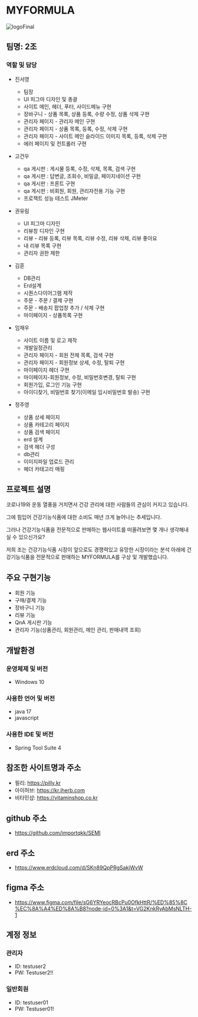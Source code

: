 # MYFORMULA
![logoFinal](https://user-images.githubusercontent.com/121537146/231100829-34f4bbcd-3119-46b0-8550-dcdcf2053f55.png)

## 팀명: 2조



### 역할 및 담당
- 진서영
	- 팀장
	- UI 피그마 디자인 및 총괄
	- 사이트 메인, 헤더, 푸터, 사이드메뉴 구현
	- 장바구니 - 상품 목록, 상품 등록, 수량 수정, 상품 삭제 구현
	- 관리자 페이지 - 관리자 메인 구현
	- 관리자 페이지 - 상품 목록, 등록, 수정, 삭제 구현
	- 관리자 페이지 - 사이트 메인 슬라이드 이미지 목록, 등록, 삭제 구현
	- 에러 페이지 및 컨트롤러 구현
  
- 고건우
	- qa 게시판 : 게시물 등록, 수정, 삭제, 목록, 검색 구현
	- qa 게시판 : 답변글, 조회수, 비밀글, 페이지네이션 구현
	- qa 게시판 : 프론트 구현
	- qa 게시판 : 비회원, 회원, 관리자전용 기능 구현
	- 프로젝트 성능 테스트 JMeter
  
- 권유림
	- UI 피그마 디자인
	- 리뷰창 디자인 구현
	- 리뷰 - 리뷰 등록, 리뷰 목록, 리뷰 수정, 리뷰 삭제, 리뷰 좋아요
	- 내 리뷰 목록 구현
	- 관리자 권한 제한
  
- 김훈
	- DB관리
	- Erd설계
	- 시퀀스다이어그램 제작
	- 주문 - 주문 / 결제 구현
	- 주문 - 배송지 팝업창 추가 / 삭제 구현
	- 마이페이지 - 상품목록 구현
  
- 임채우
	- 사이트 이름 및 로고 제작
	- 개발일정관리
	- 관리자 페이지 - 회원 전체 목록, 검색 구현
	- 관리자 페이지 - 회원정보 상세, 수정, 탈퇴 구현
	- 마이페이지 헤더 구현
	- 마이페이지-회원정보, 수정, 비밀번호변경, 탈퇴 구현
	- 회원가입, 로그인 기능 구현
	- 아이디찾기, 비밀번호 찾기(이메일 임시비밀번호 발송) 구현
  
- 정주영
	- 상품 상세 페이지
	- 상품 카테고리 페이지
	- 상품 검색 페이지
	- erd 설계
	- 검색 헤더 구성
	- db관리
	- 이미지파일 업로드 관리
	- 헤더 카테고리 매핑



## 프로젝트 설명
코로나19와 운동 열풍을 거치면서 건강 관리에 대한 사람들의 관심이 커지고 있습니다.

그에 힘입어 건강기능식품에 대한 소비도 매년 크게 늘어나는 추세입니다.

그러나 건강기능식품을 전문적으로 판매하는 웹사이트를 떠올려보면 몇 개나 생각해내실 수 있으신가요?

저희 조는 건강기능식품 시장이 앞으로도 경쟁력있고 유망한 시장이라는 분석 아래에 건강기능식품을 전문적으로 판매하는 MYFORMULA를 구상 및 개발했습니다.



## 주요 구현기능
- 회원 기능
- 구매/결제 기능
- 장바구니 기능
- 리뷰 기능
- QnA 게시판 기능
- 관리자 기능(상품관리, 회원관리, 메인 관리, 판매내역 조회)



## 개발환경
### 운영체제 및 버전
- Windows 10
### 사용한 언어 및 버전
- java 17
- javascript
### 사용한 IDE 및 버전
- Spring Tool Suite 4

## 참조한 사이트명과 주소
- 필리: https://pilly.kr
- 아이허브: https://kr.iherb.com
- 비타민샵: https://vitaminshop.co.kr



## github 주소
- https://github.com/importqkk/SEMI



## erd 주소
- https://www.erdcloud.com/d/SKn89QpPRgSakjWvW



## figma 주소
* https://www.figma.com/file/sG6YRYeocRBcPu0OfkHttR/%ED%85%8C%EC%8A%A4%ED%8A%B8?node-id=0%3A1&t=VG2KnkRyAbMsNLTH-1



## 계정 정보
### 관리자
- ID: testuser2
- PW: Testuser2!!
### 일반회원
- ID: testuser01
- PW: Testuser01!
